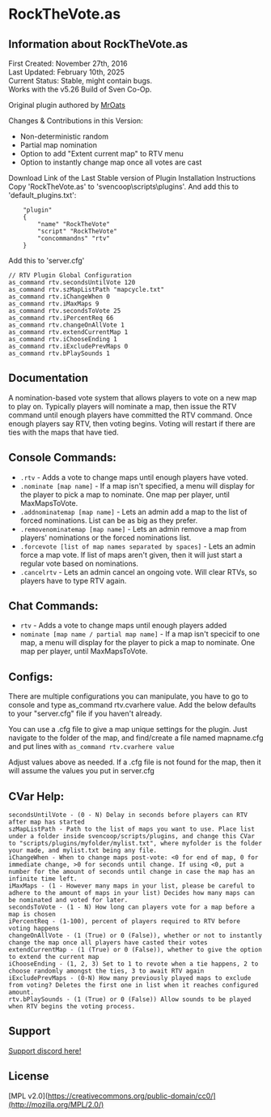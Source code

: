 # RockTheVote.as

## Information about RockTheVote.as   
First Created: November 27th, 2016   
Last Updated: February 10th, 2025   
Current Status: Stable, might contain bugs.   
Works with the v5.26 Build of Sven Co-Op.    

Original plugin authored by [MrOats](https://github.com/MrOats/AngelScript_SC_Plugins)

Changes & Contributions in this Version:  
- Non-deterministic random
- Partial map nomination
- Option to add "Extent current map" to RTV menu
- Option to instantly change map once all votes are cast


Download Link of the Last Stable version of Plugin
Installation Instructions
Copy 'RockTheVote.as' to 'svencoop\scripts\plugins'. And add this to 'default_plugins.txt':

```
    "plugin"
    {
        "name" "RockTheVote"
        "script" "RockTheVote"
        "concommandns" "rtv"
    }
```

Add this to 'server.cfg'

```
// RTV Plugin Global Configuration
as_command rtv.secondsUntilVote 120
as_command rtv.szMapListPath "mapcycle.txt"
as_command rtv.iChangeWhen 0
as_command rtv.iMaxMaps 9
as_command rtv.secondsToVote 25
as_command rtv.iPercentReq 66
as_command rtv.changeOnAllVote 1
as_command rtv.extendCurrentMap 1
as_command rtv.iChooseEnding 1
as_command rtv.iExcludePrevMaps 0
as_command rtv.bPlaySounds 1
```

## Documentation
A nomination-based vote system that allows players to vote on a new map to play on. Typically players will nominate a map, then issue the RTV command until enough players have committed the RTV command. Once enough players say RTV, then voting begins. Voting will restart if there are ties with the maps that have tied.

## Console Commands:
- `.rtv` - Adds a vote to change maps until enough players have voted.
- `.nominate [map name]` - If a map isn't specified, a menu will display for the player to pick a map to nominate. One map per player, until MaxMapsToVote.
- `.addnominatemap [map name]` - Lets an admin add a map to the list of forced nominations. List can be as big as they prefer.
- `.removenominatemap [map name]` - Lets an admin remove a map from players' nominations or the forced nominations list.
- `.forcevote [list of map names separated by spaces]` - Lets an admin force a map vote. If list of maps aren't given, then it will just start a regular vote based on nominations.
- `.cancelrtv` - Lets an admin cancel an ongoing vote. Will clear RTVs, so players have to type RTV again.

## Chat Commands:
- `rtv` - Adds a vote to change maps until enough players added
- `nominate [map name / partial map name]` - If a map isn't specicif to one map, a menu will display for the player to pick a map to nominate. One map per player, until MaxMapsToVote.
  
## Configs:
There are multiple configurations you can manipulate, you have to go to console and type as_command rtv.cvarhere value.
Add the below defaults to your "server.cfg" file if you haven't already.


You can use a .cfg file to give a map unique settings for the plugin.
Just navigate to the folder of the map, and find/create a file named mapname.cfg and put lines with `as_command rtv.cvarhere value`


Adjust values above as needed. If a .cfg file is not found for the map, then it will assume the values you put in server.cfg

## CVar Help:

```
secondsUntilVote - (0 - N) Delay in seconds before players can RTV after map has started
szMapListPath - Path to the list of maps you want to use. Place list under a folder inside svencoop/scripts/plugins, and change this CVar to "scripts/plugins/myfolder/mylist.txt", where myfolder is the folder your made, and mylist.txt being any file.
iChangeWhen - When to change maps post-vote: <0 for end of map, 0 for immediate change, >0 for seconds until change. If using <0, put a number for the amount of seconds until change in case the map has an infinite time left.
iMaxMaps - (1 - However many maps in your list, please be careful to adhere to the amount of maps in your list) Decides how many maps can be nominated and voted for later.
secondsToVote - (1 - N) How long can players vote for a map before a map is chosen
iPercentReq - (1-100), percent of players required to RTV before voting happens
changeOnAllVote - (1 (True) or 0 (False)), whether or not to instantly change the map once all players have casted their votes
extendCurrentMap - (1 (True) or 0 (False)), whether to give the option to extend the current map
iChooseEnding - (1, 2, 3) Set to 1 to revote when a tie happens, 2 to choose randomly amongst the ties, 3 to await RTV again
iExcludePrevMaps - (0-N) How many previously played maps to exclude from voting? Deletes the first one in list when it reaches configured amount.
rtv.bPlaySounds - (1 (True) or 0 (False)) Allow sounds to be played when RTV begins the voting process.
```

## Support

[Support discord here!]( https://discord.gg/3tP3Tqu983)

## License

[MPL v2.0](https://creativecommons.org/public-domain/cc0/](http://mozilla.org/MPL/2.0/)

